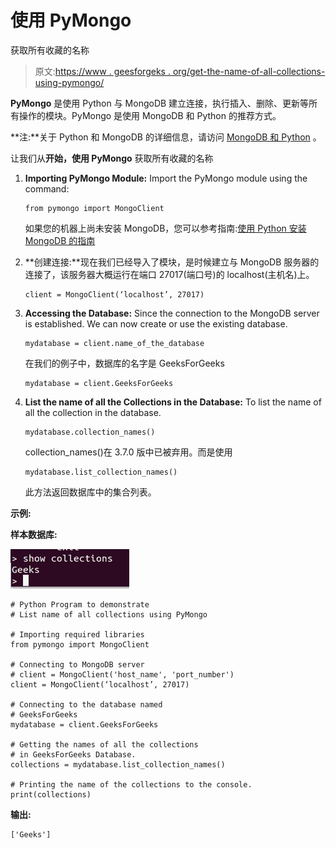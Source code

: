 # 使用 PyMongo

获取所有收藏的名称

> 原文:[https://www . geesforgeks . org/get-the-name-of-all-collections-using-pymongo/](https://www.geeksforgeeks.org/get-the-names-of-all-collections-using-pymongo/)

**PyMongo** 是使用 Python 与 MongoDB 建立连接，执行插入、删除、更新等所有操作的模块。PyMongo 是使用 MongoDB 和 Python 的推荐方式。

**注:**关于 Python 和 MongoDB 的详细信息，请访问 [MongoDB 和 Python](https://www.geeksforgeeks.org/mongodb-and-python/) 。

让我们从**开始，使用 PyMongo** 获取所有收藏的名称

1.  **Importing PyMongo Module:** Import the PyMongo module using the command:

    ```
    from pymongo import MongoClient
    ```

    如果您的机器上尚未安装 MongoDB，您可以参考指南:[使用 Python 安装 MongoDB 的指南](https://www.geeksforgeeks.org/guide-install-mongodb-python-windows/)

2.  **创建连接:**现在我们已经导入了模块，是时候建立与 MongoDB 服务器的连接了，该服务器大概运行在端口 27017(端口号)的 localhost(主机名)上。

    ```
    client = MongoClient(‘localhost’, 27017)
    ```

3.  **Accessing the Database:** Since the connection to the MongoDB server is established. We can now create or use the existing database.

    ```
    mydatabase = client.name_of_the_database
    ```

    在我们的例子中，数据库的名字是 GeeksForGeeks

    ```
    mydatabase = client.GeeksForGeeks
    ```

4.  **List the name of all the Collections in the Database:** To list the name of all the collection in the database.

    ```
    mydatabase.collection_names()
    ```

    collection_names()在 3.7.0 版中已被弃用。而是使用

    ```
    mydatabase.list_collection_names()
    ```

    此方法返回数据库中的集合列表。

**示例:**

**样本数据库:**

![list-of-collection-python-mongodb](img/641b66c0841a0965ee426f47ebaa639e.png)

```
# Python Program to demonstrate
# List name of all collections using PyMongo

# Importing required libraries
from pymongo import MongoClient

# Connecting to MongoDB server
# client = MongoClient('host_name', 'port_number')
client = MongoClient(‘localhost’, 27017)

# Connecting to the database named
# GeeksForGeeks
mydatabase = client.GeeksForGeeks

# Getting the names of all the collections
# in GeeksForGeeks Database.
collections = mydatabase.list_collection_names()

# Printing the name of the collections to the console.
print(collections)
```

**输出:**

```
['Geeks']
```
